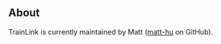 ## About

TrainLink is currently maintained by Matt ([matt-hu](https://github.com/matt-hu) on GitHub).